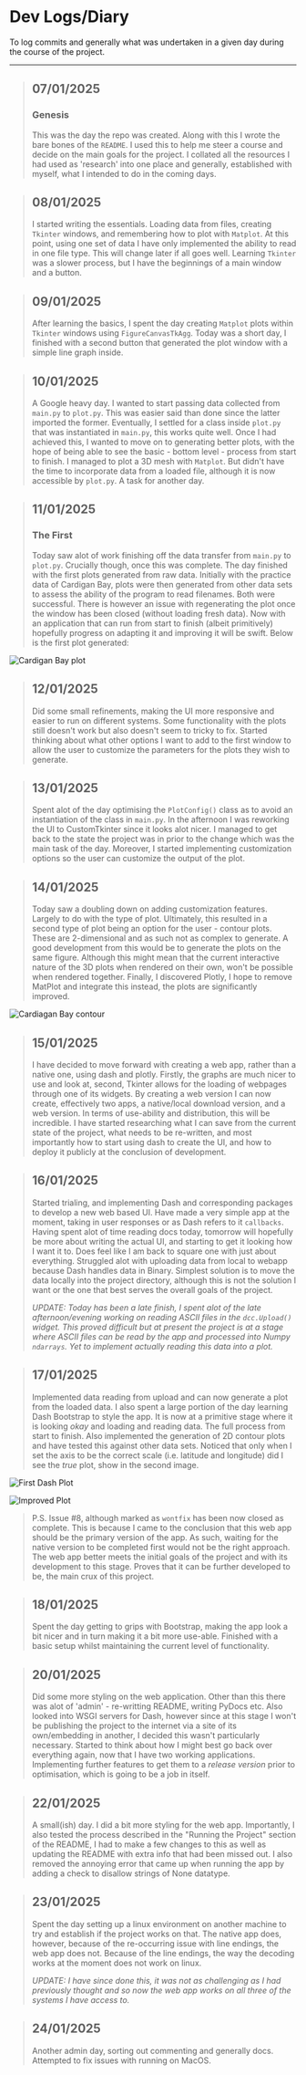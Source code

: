 # Dev Logs/Diary

To log commits and generally what was undertaken in a given day during the course of the
project.

---

> ## 07/01/2025
> ### Genesis
> This was the day the repo was created. Along with this I wrote the bare bones of the
> ``README``. I used this to help me steer a course and decide on the main goals for the
> project. I collated all the resources I had used as 'research' into one place and
> generally, established with myself, what I intended to do in the coming days.

> ## 08/01/2025
> I started writing the essentials. Loading data from files, creating ``Tkinter`` windows, 
> and remembering how to plot with ``Matplot``. At this point, using one set of data I have
> only implemented the ability to read in one file type. This will change later if all
> goes well. Learning ``Tkinter`` was a slower process, but I have the beginnings of a main
> window and a button.

> ## 09/01/2025
> After learning the basics, I spent the day creating ``Matplot`` plots within ``Tkinter`` windows
> using ``FigureCanvasTkAgg``. Today was a short day, I finished with a second button that
> generated the plot window with a simple line graph inside.

> ## 10/01/2025
> A Google heavy day. I wanted to start passing data collected from ``main.py`` to
> ``plot.py``. This was easier said than done since the latter imported the former.
> Eventually, I settled for a class inside ``plot.py`` that was instantiated in ``main.py``,
> this works quite well. Once I had achieved this, I wanted to move on to generating better
> plots, with the hope of being able to see the basic - bottom level - process from start
> to finish. I managed to plot a 3D mesh with ``Matplot``. But didn't have the time to
> incorporate data from a loaded file, although it is now accessible by ``plot.py``.
> A task for another day.

> ## 11/01/2025
> ### The First
> Today saw alot of work finishing off the data transfer from ``main.py`` to ``plot.py``.
> Crucially though, once this was complete. The day finished with the first plots generated
> from raw data. Initially with the practice data of Cardigan Bay, plots were then generated
> from other data sets to assess the ability of the program to read filenames. Both were
> successful. There is however an issue with regenerating the plot once the window has been closed
> (without loading fresh data). Now with an application that can run from start to finish
> (albeit primitively) hopefully progress on adapting it and improving it will be swift.
> Below is the first plot generated:

![Cardigan Bay plot](../res/cardigan_bay_first_plot.svg)

> ## 12/01/2025
> Did some small refinements, making the UI more responsive and easier to run on different
> systems. Some functionality with the plots still doesn't work but also doesn't seem to tricky
> to fix. Started thinking about what other options I want to add to the first window to allow
> the user to customize the parameters for the plots they wish to generate.

> ## 13/01/2025
> Spent alot of the day optimising the ```PlotConfig()``` class as to avoid an
> instantiation of the class in ```main.py```. In the afternoon I was reworking the UI to
> CustomTkinter since it looks alot nicer. I managed to get back to the state the project was
> in prior to the change which was the main task of the day. Moreover, I started implementing
> customization options so the user can customize the output of the plot.

> ## 14/01/2025
> Today saw a doubling down on adding customization features. Largely to do with the type of
> plot. Ultimately, this resulted in a second type of plot being an option for the user - contour
> plots. These are 2-dimensional and as such not as complex to generate. A good development
> from this would be to generate the plots on the same figure. Although this might mean that
> the current interactive nature of the 3D plots when rendered on their own, won't be possible
> when rendered together. Finally, I discovered Plotly, I hope to remove MatPlot and integrate
> this instead, the plots are significantly improved.

![Cardiagan Bay contour](../res/example_contour.png)

> ## 15/01/2025
> I have decided to move forward with creating a web app, rather than a native one, using dash
> and plotly. Firstly, the graphs are much nicer to use and look at, second, Tkinter allows
> for the loading of webpages through one of its widgets. By creating a web version I can now
> create, effectively two apps, a native/local download version, and a web version. In terms of
> use-ability and distribution, this will be incredible. I have started researching what I can
> save from the current state of the project, what needs to be re-written, and most importantly
> how to start using dash to create the UI, and how to deploy it publicly at the conclusion of
> development.

> ## 16/01/2025
> Started trialing, and implementing Dash and corresponding packages to develop a new web based
> UI. Have made a very simple app at the moment, taking in user responses or as Dash refers to
> it ```callbacks```. Having spent alot of time reading docs today, tomorrow will hopefully be
> more about writing the actual UI, and starting to get it looking how I want it to. Does feel
> like I am back to square one with just about everything. Struggled alot with uploading data
> from local to webapp because Dash handles data in Binary. Simplest solution is to move the
> data locally into the project directory, although this is not the solution I want or the one
> that best serves the overall goals of the project.
> 
> <em>UPDATE: Today has been a late finish, I spent alot of the late afternoon/evening
> working on reading ASCII files in the ```dcc.Upload()``` widget. This proved difficult
> but at present the project is at a stage where ASCII files can be read by the app and
> processed into Numpy ```ndarrays```. Yet to implement actually reading this data into a
> plot.</em>

> ## 17/01/2025
> Implemented data reading from upload and can now generate a plot from the loaded data. I also
> spent a large portion of the day learning Dash Bootstrap to style the app. It is now at a
> primitive stage where it is looking <em>okay</em> and loading and reading data. The full
> process from start to finish. Also implemented the generation of 2D contour plots and have
> tested this against other data sets. Noticed that only when I set the axis to be the correct
> scale (i.e. latitude and longitude) did I see the <em>true</em> plot, show in the second image.

![First Dash Plot](../res/first_dash_plot.png)

![Improved Plot](../res/refined_dash_plot.png)

> P.S. Issue #8, although marked as ```wontfix``` has been now closed as complete. This is
> because I came to the conclusion that this web app should be the primary version of the
> app. As such, waiting for the native version to be completed first would not be the right
> approach. The web app better meets the initial goals of the project and with its
> development to this stage. Proves that it can be further developed to be, the main crux
> of this project.

> ## 18/01/2025
> Spent the day getting to grips with Bootstrap, making the app look a bit nicer and in turn
> making it a bit more use-able. Finished with a basic setup whilst maintaining the current
> level of functionality.

> ## 20/01/2025
> Did some more styling on the web application. Other than this there was alot of 'admin' - re-writting
> README, writing PyDocs etc. Also looked into WSGI servers for Dash, however since at this stage I won't
> be publishing the project to the internet via a site of its own/embedding in another, I decided this
> wasn't particularly necessary. Started to think about how I might best go back over everything again, 
> now that I have two working applications. Implementing further features to get them to a
> <em>release version</em> prior to optimisation, which is going to be a job in itself.

> ## 22/01/2025
> A small(ish) day. I did a bit more styling for the web app. Importantly, I also tested the process described in the
> "Running the Project" section of the README, I had to make a few changes to this as well as updating the README with
> extra info that had been missed out. I also removed the annoying error that came up when running the app by adding a 
> check to disallow strings of None datatype.

> ## 23/01/2025
> Spent the day setting up a linux environment on another machine to try and establish if the project works on that. The
> native app does, however, because of the re-occurring issue with line endings, the web app does not. Because of the
> line endings, the way the decoding works at the moment does not work on linux.
> 
> <em>UPDATE: I have since done this, it was not as challenging as I had previously thought and so now the web app works
> on all three of the systems I have access to.</em>

> ## 24/01/2025
> Another admin day, sorting out commenting and generally docs. Attempted to fix issues with running on MacOS.

